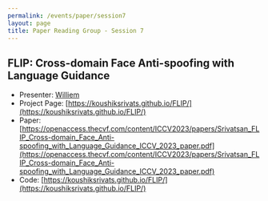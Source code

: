 ```yaml
---
permalink: /events/paper/session7
layout: page
title: Paper Reading Group - Session 7
---
```


## FLIP: Cross-domain Face Anti-spoofing with Language Guidance

- Presenter: [Williem](https://www.linkedin.com/in/williempao)
- Project Page: [https://koushiksrivats.github.io/FLIP/](https://koushiksrivats.github.io/FLIP/)
- Paper: [https://openaccess.thecvf.com/content/ICCV2023/papers/Srivatsan_FLIP_Cross-domain_Face_Anti-spoofing_with_Language_Guidance_ICCV_2023_paper.pdf](https://openaccess.thecvf.com/content/ICCV2023/papers/Srivatsan_FLIP_Cross-domain_Face_Anti-spoofing_with_Language_Guidance_ICCV_2023_paper.pdf)
- Code: [https://koushiksrivats.github.io/FLIP/](https://koushiksrivats.github.io/FLIP/)
